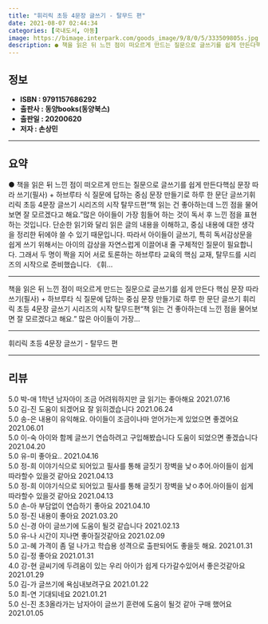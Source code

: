 ```yaml
---
title: "휘리릭 초등 4문장 글쓰기 - 탈무드 편"
date: 2021-08-07 02:44:34
categories: [국내도서, 아동]
image: https://bimage.interpark.com/goods_image/9/8/0/5/333509805s.jpg
description: ● 책을 읽은 뒤 느낀 점이 떠오르게 만드는 질문으로 글쓰기를 쉽게 만든다핵심 문장 따라 쓰기(필사) + 하브루타 식 질문에 답하는 중심 문장 만들기로 하루 한 문단 글쓰기휘리릭 초등 4문장 글쓰기 시리즈의 시작 탈무드편“책 읽는 건 좋아하는데 느낀 점을 물어보면 잘 모르겠다고 해요.
---
```


## **정보**

- **ISBN : 9791157686292**
- **출판사 : 동양books(동양북스)**
- **출판일 : 20200620**
- **저자 : 손상민**

------



## **요약**

●  책을 읽은 뒤 느낀 점이 떠오르게 만드는 질문으로 글쓰기를 쉽게 만든다핵심 문장 따라 쓰기(필사) + 하브루타 식 질문에 답하는 중심 문장 만들기로 하루 한 문단 글쓰기휘리릭 초등 4문장 글쓰기 시리즈의 시작 탈무드편“책 읽는 건 좋아하는데 느낀 점을 물어보면 잘 모르겠다고 해요.”많은 아이들이 가장 힘들어 하는 것이 독서 후 느낀 점을 표현하는 것입니다. 단순한 읽기와 달리 읽은 글의 내용을 이해하고, 중심 내용에 대한 생각을 정리한 뒤에야 쓸 수 있기 때문입니다. 따라서 아이들이 글쓰기, 특히 독서감상문을 쉽게 쓰기 위해서는 아이의 감상을 자연스럽게 이끌어내 줄 구체적인 질문이 필요합니다. 그래서 두 명이 짝을 지어 서로 토론하는 하브루타 교육의 핵심 교재, 탈무드를 시리즈의 시작으로 준비했습니다. 《휘...

------

책을 읽은 뒤 느낀 점이 떠오르게 만드는 질문으로 글쓰기를 쉽게 만든다
핵심 문장 따라 쓰기(필사) + 하브루타 식 질문에 답하는 중심 문장 만들기로 하루 한 문단 글쓰기
휘리릭 초등 4문장 글쓰기 시리즈의 시작 탈무드편“책 읽는 건 좋아하는데 느낀 점을 물어보면 잘 모르겠다고 해요.”
많은 아이들이 가장... 

------


휘리릭 초등 4문장 글쓰기 - 탈무드 편 

------


## **리뷰** 

5.0 박-애 1학년 남자아이 조금 어려워하지만 글 읽기는 좋아해요 2021.07.16 <br/>5.0 김-진 도움이 되겠어요 잘 읽히겠습니다 2021.06.24 <br/>5.0 송-은 내용이 유익해요. 아이들이 조금이나마  얻어가는게 있었으면 좋겠어요 2021.06.01 <br/>5.0 이-숙 아이와 함께 글쓰기 연습하려고 구입해봤습니다 도움이 되었으면 좋겠습니다 2021.04.20 <br/>5.0 유-미 좋아요.. 2021.04.16 <br/>5.0 정-희 이야기식으로 되어있고 필사를 통해 글짓기 장벽을 낮ㅇ추어.아이들이 쉽게 따라할수 있을것 같아요 2021.04.13 <br/>5.0 정-희 이야기식으로 되어있고 필사를 통해 글짓기 장벽을 낮ㅇ추어.아이들이 쉽게 따라할수 있을것 같아요 2021.04.13 <br/>5.0 손-아 부담없이 연습하기 좋아요 2021.04.10 <br/>5.0 정-진 내용이  좋아요 2021.03.20 <br/>5.0 신-경 아이 글쓰기에 도움이 될것 같습니다 2021.02.13 <br/>5.0 유-나 시간이 지나면 좋아질것같아요 2021.02.09 <br/>5.0 고-혜 가격이 좀 덜 나가고 학습용 성격으로 출판되어도 좋을듯 해요.   2021.01.31 <br/>5.0 김-정 좋아요 2021.01.31 <br/>4.0 강-현 글씨기에 두려움이 있는 우리 아이가 쉽게 다가갈수있어서 좋은것같아요 2021.01.29 <br/>5.0 김-가 글쓰기에 욕심내보려구요 2021.01.22 <br/>5.0 최-연 기대되네요 2021.01.21 <br/>5.0 신-진 초3올라가는 남자아이 글쓰기 훈련에 도움이 될것 같아 구매 했어요 2021.01.05 <br/>